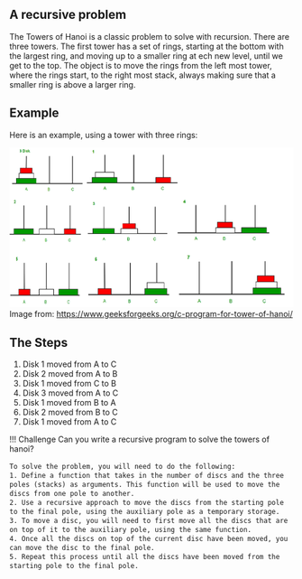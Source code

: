 
## A recursive problem

The Towers of Hanoi is a classic problem to solve with recursion.  There are three towers.  The first tower has a set of rings, starting at the bottom with the largest ring, and moving up to a smaller ring at ech new level, until we get to the top.  The object is to move the rings from the left most tower, where the rings start, to the right most stack, always making sure that a smaller ring is above a larger ring.

## Example

Here is an example, using a tower with three rings:

![Three Rings](./img/hanoi.png)
Image from: https://www.geeksforgeeks.org/c-program-for-tower-of-hanoi/

## The Steps

1. Disk 1 moved from A to C 
1. Disk 2 moved from A to B 
1. Disk 1 moved from C to B 
1. Disk 3 moved from A to C 
1. Disk 1 moved from B to A 
1. Disk 2 moved from B to C 
1. Disk 1 moved from A to C 

!!! Challenge
    Can you write a recursive program to solve the towers of hanoi?

    To solve the problem, you will need to do the following:
    1. Define a function that takes in the number of discs and the three poles (stacks) as arguments. This function will be used to move the discs from one pole to another.
    2. Use a recursive approach to move the discs from the starting pole to the final pole, using the auxiliary pole as a temporary storage.
    3. To move a disc, you will need to first move all the discs that are on top of it to the auxiliary pole, using the same function.
    4. Once all the discs on top of the current disc have been moved, you can move the disc to the final pole.
    5. Repeat this process until all the discs have been moved from the starting pole to the final pole.

